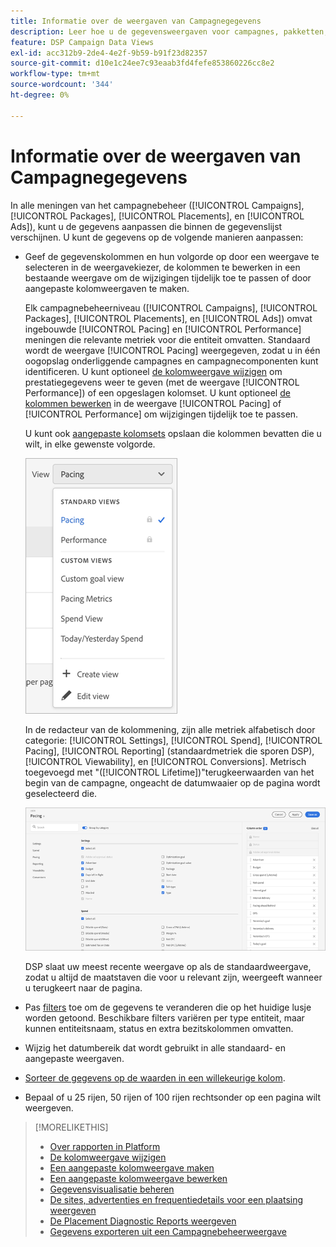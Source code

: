 ```yaml
---
title: Informatie over de weergaven van Campagnegegevens
description: Leer hoe u de gegevensweergaven voor campagnes, pakketten, plaatsingen en advertenties kunt aanpassen.
feature: DSP Campaign Data Views
exl-id: acc312b9-2de4-4e2f-9b59-b91f23d82357
source-git-commit: d10e1c24ee7c93eaab3fd4fefe853860226cc8e2
workflow-type: tm+mt
source-wordcount: '344'
ht-degree: 0%

---
```


# Informatie over de weergaven van Campagnegegevens

In alle meningen van het campagnebeheer ([!UICONTROL Campaigns], [!UICONTROL Packages], [!UICONTROL Placements], en [!UICONTROL Ads]), kunt u de gegevens aanpassen die binnen de gegevenslijst verschijnen. U kunt de gegevens op de volgende manieren aanpassen:

* Geef de gegevenskolommen en hun volgorde op door een weergave te selecteren in de weergavekiezer, de kolommen te bewerken in een bestaande weergave om de wijzigingen tijdelijk toe te passen of door aangepaste kolomweergaven te maken.

   Elk campagnebeheerniveau ([!UICONTROL Campaigns], [!UICONTROL Packages], [!UICONTROL Placements], en [!UICONTROL Ads]) omvat ingebouwde [!UICONTROL Pacing] en [!UICONTROL Performance] meningen die relevante metriek voor die entiteit omvatten. Standaard wordt de weergave [!UICONTROL Pacing] weergegeven, zodat u in één oogopslag onderliggende campagnes en campagnecomponenten kunt identificeren. U kunt optioneel [de kolomweergave wijzigen](column-view-change.md) om prestatiegegevens weer te geven (met de weergave [!UICONTROL Performance]) of een opgeslagen kolomset. U kunt optioneel [de kolommen bewerken](column-view-edit.md) in de weergave [!UICONTROL Pacing] of [!UICONTROL Performance] om wijzigingen tijdelijk toe te passen.

   U kunt ook [aangepaste kolomsets](column-view-create.md) opslaan die kolommen bevatten die u wilt, in elke gewenste volgorde.

   ![kolomweergavekiezer](/help/dsp/assets/column-view-selector.png)

   In de redacteur van de kolommening, zijn alle metriek alfabetisch door categorie: [!UICONTROL Settings], [!UICONTROL Spend], [!UICONTROL Pacing], [!UICONTROL Reporting] (standaardmetriek die sporen DSP), [!UICONTROL Viewability], en [!UICONTROL Conversions]. Metrisch toegevoegd met &quot;([!UICONTROL Lifetime])&quot;terugkeerwaarden van het begin van de campagne, ongeacht de datumwaaier op de pagina wordt geselecteerd die.

   ![kolomweergaveeditor](/help/dsp/assets/column-view-editor.png)

   DSP slaat uw meest recente weergave op als de standaardweergave, zodat u altijd de maatstaven die voor u relevant zijn, weergeeft wanneer u terugkeert naar de pagina.

* Pas [filters](campaign-data-filter.md) toe om de gegevens te veranderen die op het huidige lusje worden getoond. Beschikbare filters variëren per type entiteit, maar kunnen entiteitsnaam, status en extra bezitskolommen omvatten.

* Wijzig het datumbereik dat wordt gebruikt in alle standaard- en aangepaste weergaven.

* [Sorteer de gegevens op de waarden in een willekeurige kolom](campaign-data-sort.md).

* Bepaal of u 25 rijen, 50 rijen of 100 rijen rechtsonder op een pagina wilt weergeven.

>[!MORELIKETHIS]
>
>* [Over rapporten in Platform](campaign-reports-about.md)
>* [De kolomweergave wijzigen](column-view-change.md)
>* [Een aangepaste kolomweergave maken](column-view-create.md)
>* [Een aangepaste kolomweergave bewerken](column-view-edit.md)
>* [Gegevensvisualisatie beheren](campaign-data-visualization-manage.md)
>* [De sites, advertenties en frequentiedetails voor een plaatsing weergeven](placement-details-view.md)
>* [De Placement Diagnostic Reports weergeven](placement-diagnostics.md)
>* [Gegevens exporteren uit een Campagnebeheerweergave](campaign-export-data.md)

